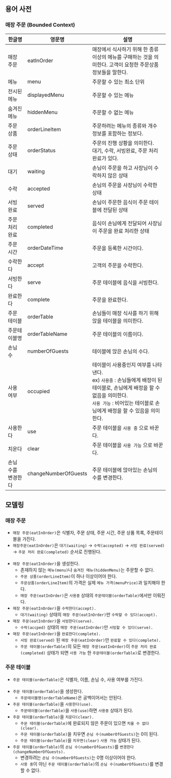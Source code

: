 ## 용어 사전

### 매장 주문 (Bounded Context)

| 한글명 | 영문명 | 설명 |
| --- | --- | --- |
| 매장 주문 | eatInOrder | 매장에서 식사하기 위해 한 종류 이상의 메뉴를 구매하는 것을 의미한다. 고객이 요청한 주문상품 정보들을 말한다. |
| 메뉴 | menu | 주문할 수 있는 최소 단위 |
| 전시된 메뉴 | displayedMenu | 주문할 수 있는 메뉴 |
| 숨겨진 메뉴 | hiddenMenu | 주문할 수 없는 메뉴 |
| 주문 상품 | orderLineItem | 주문하려는 메뉴의 종류와 개수 정보를 포함하는 정보다. |
| 주문 상태 | orderStatus | 주문의 진행 상황을 의미한다.<br/>대기, 수락, 서빙완료, 주문 처리 완료가 있다. |
| 대기 | waiting | 손님이 주문을 하고 사장님이 수락하지 않은 상태 |
| 수락 | accepted | 손님의 주문을 사장님이 수락한 상태 |
| 서빙 완료 | served | 손님이 주문한 음식이 주문 테이블에 전달된 상태 |
| 주문 처리 완료 | completed | 음식이 손님에게 전달되어 사장님이 주문을 완료 처리한 상태 |
| 주문 시간 | orderDateTime | 주문을 등록한 시간이다. |
| 수락한다 | accept | 고객의 주문을 수락한다. |
| 서빙한다 | serve | 주문 테이블에 음식을 서빙한다. |
| 완료한다 | complete | 주문을 완료한다. |
| 주문 테이블 | orderTable | 손님들이 매장 식사를 하기 위해 앉을 테이블을 의미한다. |
| 주문테이블명 | orderTableName | 주문 테이블의 이름이다. |
| 손님 수 | numberOfGuests | 테이블에 앉은 손님의 수다. |
| 사용 여부 | occupied | 테이블이 사용중인지 여부를 나타낸다.<br/>ex) `사용중` : 손님들에게 배정이 된 테이블로, 손님에게 배정을 할 수 없음을 의미한다.<br/>`사용 가능` : 비어있는 테이블로 손님에게 배정을 할 수 있음을 의미한다. |
| 사용한다 | use | 주문 테이블을 `사용 중` 으로 바꾼다. |
| 치운다 | clear | 주문 테이블을 `사용 가능` 으로 바꾼다. |
| 손님 수를 변경한다 | changeNumberOfGuests | 주문 테이블에 앉아있는 손님의 수를 변경한다. |

## 모델링

### 매장 주문

- `매장 주문(eatInOrder)`은 식별자, 주문 상태, 주문 시간, 주문 상품 목록, 주문테이블을 가진다.
- `매장주문(eatInOrder)`은 `대기(waiting)` → `수락(accepted)` → `서빙 완료(served)` → `주문 처리 완료(completed)` 순서로 진행된다.<br/><br/>
- `매장 주문(eatInOrder)`을 생성한다.
    - 존재하지 않는 `메뉴(menu)`나 `숨겨진 메뉴(hiddenMenu)`는 주문할 수 없다.
    - `주문 상품(orderLineItem)`이 하나 이상이어야 한다.
    - `주문상품(orderLineItem)`의 가격은 실제 `메뉴 가격(menuPrice)`과 일치해야 한다.
    - `매장 주문(eatInOrder)`은 `사용중` 상태의 `주문테이블(orderTable)`에서만 이뤄진다.
- `매장 주문(eatInOrder)`을 `수락한다(accept).`
    - `대기(waiting)` 상태의 `매장 주문(eatInOrder)`만 `수락할 수 있다(accept).`
- `매장 주문(eatInOrder)`을 `서빙한다(serve).`
    - `수락(accped)` 상태의 `매장 주문(eatInOrder)`만 `서빙할 수 있다(serve).`
- `매장 주문(eatInOrder)`을 `완료한다(complete).`
    - `서빙 완료(served)` 된 `매장 주문(eatInOrder)`만 `완료할 수 있다(complete).`
    - `주문 테이블(orderTable)`의 모든 `매장 주문(eatInOrder)`이 `주문 처리 완료(completed)` 상태가 되면 `사용 가능` 한 `주문테이블(orderTable)`로 변경한다.

### 주문 테이블

- `주문 테이블(orderTable)`은 식별자, 이름, 손님 수, 사용 여부를 가진다.<br/><br/>
- `주문 테이블(orderTable)`을 생성한다.
  - `주문테이블명(orderTableName)`은 공백이어서는 안된다.
- `주문 테이블(orderTable)`을 `사용한다(use).`
  - `주문테이블(orderTable)`을 `사용(use)`하면 `사용중` 상태가 된다.
- `주문 테이블(orderTable)`을 `치운다(clear).`
  - `주문 테이블(orderTable)`에 완료되지 않은 주문이 있으면 `치울 수 없다(clear).`
  - `주문 테이블(orderTable)`을 치우면 `손님 수(numberOfGuests)`는 0이 된다.
  - `주문 테이블(orderTable)`을 `치우면(clear)` `사용 가능` 상태가 된다.
- `주문 테이블(orderTable)`의 `손님 수(numberOfGuests)`를 `변경한다(changeNumberOfGuests).`
  - 변경하려는 `손님 수(numberOfGuests)`는 0명 이상이어야 한다.
  - `사용 중`이 아닌 `주문 테이블(orderTable)`의 `손님 수(numberOfGuests)`를 변경할 수 없다.
